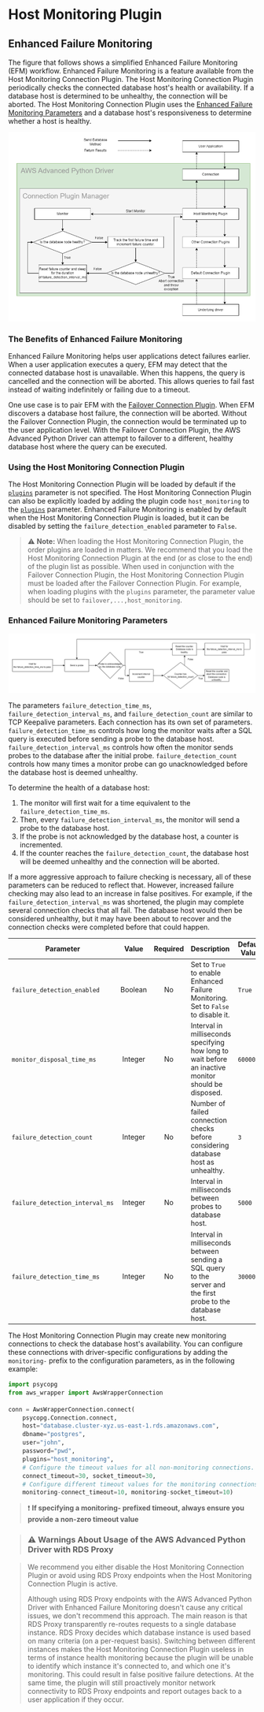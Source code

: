 # Host Monitoring Plugin

## Enhanced Failure Monitoring

The figure that follows shows a simplified Enhanced Failure Monitoring (EFM) workflow. Enhanced Failure Monitoring is a feature available from the Host Monitoring Connection Plugin. The Host Monitoring Connection Plugin periodically checks the connected database host's health or availability. If a database host is determined to be unhealthy, the connection will be aborted. The Host Monitoring Connection Plugin uses the [Enhanced Failure Monitoring Parameters](#enhanced-failure-monitoring-parameters) and a database host's responsiveness to determine whether a host is healthy.

<div style="text-align:center"><img src="../../images/enhanced_failure_monitoring_diagram.png"/></div>

### The Benefits of Enhanced Failure Monitoring

Enhanced Failure Monitoring helps user applications detect failures earlier. When a user application executes a query, EFM may detect that the connected database host is unavailable. When this happens, the query is cancelled and the connection will be aborted. This allows queries to fail fast instead of waiting indefinitely or failing due to a timeout.

One use case is to pair EFM with the [Failover Connection Plugin](./UsingTheFailoverPlugin.md). When EFM discovers a database host failure, the connection will be aborted. Without the Failover Connection Plugin, the connection would be terminated up to the user application level. With the Failover Connection Plugin, the AWS Advanced Python Driver can attempt to failover to a different, healthy database host where the query can be executed.

### Using the Host Monitoring Connection Plugin

The Host Monitoring Connection Plugin will be loaded by default if the [`plugins`](../UsingThePythonDriver.md#connection-plugin-manager-parameters) parameter is not specified. The Host Monitoring Connection Plugin can also be explicitly loaded by adding the plugin code `host_monitoring` to the [`plugins`](../UsingThePythonDriver.md#aws-advanced-python-driver-parameters) parameter. Enhanced Failure Monitoring is enabled by default when the Host Monitoring Connection Plugin is loaded, but it can be disabled by setting the `failure_detection_enabled` parameter to `False`.

> :warning: **Note:** When loading the Host Monitoring Connection Plugin, the order plugins are loaded in matters. We recommend that you load the Host Monitoring Connection Plugin at the end (or as close to the end) of the plugin list as possible. When used in conjunction with the Failover Connection Plugin, the Host Monitoring Connection Plugin must be loaded after the Failover Connection Plugin. For example, when loading plugins with the `plugins` parameter, the parameter value should be set to `failover,...,host_monitoring`.
> 
### Enhanced Failure Monitoring Parameters

<div style="text-align:center"><img src="../../images/monitor_process.png" /></div>

The parameters `failure_detection_time_ms`, `failure_detection_interval_ms`, and `failure_detection_count` are similar to TCP Keepalive parameters. Each connection has its own set of parameters. `failure_detection_time_ms` controls how long the monitor waits after a SQL query is executed before sending a probe to the database host. `failure_detection_interval_ms` controls how often the monitor sends probes to the database after the initial probe. `failure_detection_count` controls how many times a monitor probe can go unacknowledged before the database host is deemed unhealthy. 

To determine the health of a database host: 
1. The monitor will first wait for a time equivalent to the `failure_detection_time_ms`. 
2. Then, every `failure_detection_interval_ms`, the monitor will send a probe to the database host. 
3. If the probe is not acknowledged by the database host, a counter is incremented. 
4. If the counter reaches the `failure_detection_count`, the database host will be deemed unhealthy and the connection will be aborted.

If a more aggressive approach to failure checking is necessary, all of these parameters can be reduced to reflect that. However, increased failure checking may also lead to an increase in false positives. For example, if the `failure_detection_interval_ms` was shortened, the plugin may complete several connection checks that all fail. The database host would then be considered unhealthy, but it may have been about to recover and the connection checks were completed before that could happen.

| Parameter                       |  Value  | Required | Description                                                                                                  | Default Value |
|---------------------------------|:-------:|:--------:|:-------------------------------------------------------------------------------------------------------------|---------------|
| `failure_detection_enabled`     | Boolean |    No    | Set to `True` to enable Enhanced Failure Monitoring. Set to `False` to disable it.                           | `True`        |
| `monitor_disposal_time_ms`      | Integer |    No    | Interval in milliseconds specifying how long to wait before an inactive monitor should be disposed.          | `60000`       |
| `failure_detection_count`       | Integer |    No    | Number of failed connection checks before considering database host as unhealthy.                            | `3`           |
| `failure_detection_interval_ms` | Integer |    No    | Interval in milliseconds between probes to database host.                                                    | `5000`        |
| `failure_detection_time_ms`     | Integer |    No    | Interval in milliseconds between sending a SQL query to the server and the first probe to the database host. | `30000`       |

The Host Monitoring Connection Plugin may create new monitoring connections to check the database host's availability. You can configure these connections with driver-specific configurations by adding the `monitoring-` prefix to the configuration parameters, as in the following example:

```python
import psycopg
from aws_wrapper import AwsWrapperConnection

conn = AwsWrapperConnection.connect(
    psycopg.Connection.connect,
    host="database.cluster-xyz.us-east-1.rds.amazonaws.com",
    dbname="postgres",
    user="john",
    password="pwd",
    plugins="host_monitoring",
    # Configure the timeout values for all non-monitoring connections.
    connect_timeout=30, socket_timeout=30,
    # Configure different timeout values for the monitoring connections.
    monitoring-connect_timeout=10, monitoring-socket_timeout=10)
```

> :heavy_exclamation_mark: **If specifying a monitoring- prefixed timeout, always ensure you provide a non-zero timeout value**

>### :warning: Warnings About Usage of the AWS Advanced Python Driver with RDS Proxy

> We recommend you either disable the Host Monitoring Connection Plugin or avoid using RDS Proxy endpoints when the Host Monitoring Connection Plugin is active.
>
> Although using RDS Proxy endpoints with the AWS Advanced Python Driver with Enhanced Failure Monitoring doesn't cause any critical issues, we don't recommend this approach. The main reason is that RDS Proxy transparently re-routes requests to a single database instance. RDS Proxy decides which database instance is used based on many criteria (on a per-request basis). Switching between different instances makes the Host Monitoring Connection Plugin useless in terms of instance health monitoring because the plugin will be unable to identify which instance it's connected to, and which one it's monitoring. This could result in false positive failure detections. At the same time, the plugin will still proactively monitor network connectivity to RDS Proxy endpoints and report outages back to a user application if they occur.
